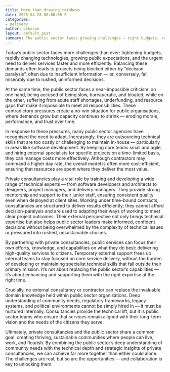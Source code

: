```yaml
---
title: More than drawing rainbows
date: 2025-04-28 00:00:00 Z
categories:
- Delivery
author: osharon
layout: default_post
summary: The public sector faces growing challenges — tight budgets, rapid tech change, rising expectations, and staff shortages — often leading to decision paralysis or rushed mistakes. Many agencies now outsource technical skills to stay agile, while private consultancies provide expert support, helping public teams focus on core services. True success relies on combining public sector knowledge with private sector expertise, showing that collaboration is key to stronger, more resilient communities.
---
```

Today’s public sector faces more challenges than ever: tightening budgets, rapidly changing technologies, growing public expectations, and the urgent need to deliver services faster and more efficiently. Balancing these demands often leads to projects being blocked either by “decision paralysis”, often due to insufficient information — or, conversely, fail miserably due to rushed, uninformed decisions.

At the same time, the public sector faces a near-impossible criticism: on one hand, being accused of being slow, bureaucratic, and bloated, while on the other, suffering from acute staff shortages, underfunding, and resource gaps that make it impossible to meet all responsibilities. These contradictory pressures create a no-win situation for public organisations, where demands grow but capacity continues to shrink — eroding morale, performance, and trust over time.

In response to these pressures, many public sector agencies have recognised the need to adapt. Increasingly, they are outsourcing technical skills that are too costly or challenging to maintain in-house — particularly in areas like software development. By keeping core teams small and agile, and hiring external specialists for specific projects on a time-limited basis, they can manage costs more effectively. Although contractors may command a higher day rate, the overall model is often more cost-efficient, ensuring that resources are spent where they deliver the most value.

Private consultancies play a vital role by training and developing a wide range of technical experts — from software developers and architects to designers, project managers, and delivery managers. They provide strong mentorship and support to their junior staff, ensuring consistent quality even when deployed at client sites. Working under time-bound contracts, consultancies are structured to deliver results efficiently; they cannot afford decision-paralysis and are used to adapting their ways of working to meet clear project outcomes. Their external perspective not only brings technical expertise but also helps public sector leaders make informed, confident decisions without being overwhelmed by the complexity of technical issues or pressured into rushed, unsustainable choices.

By partnering with private consultancies, public services can focus their own efforts, knowledge, and capabilities on what they do best: delivering high-quality services to citizens. Temporary external support frees up internal teams to stay focused on core service delivery, without the burden of developing or maintaining specialist technical skills that fall outside their primary mission. It’s not about replacing the public sector’s capabilities — it’s about enhancing and supporting them with the right expertise at the right time.

Crucially, no external consultancy or contractor can replace the invaluable domain knowledge held within public sector organisations. Deep understanding of community needs, regulatory frameworks, legacy systems, and political environments cannot be simply hired in — it must be nurtured internally. Consultancies provide the technical lift, but it is public sector teams who ensure that services remain aligned with their long-term vision and the needs of the citizens they serve.

Ultimately, private consultancies and the public sector share a common goal: creating thriving, sustainable communities where people can live, work, and flourish. By combining the public sector’s deep understanding of community needs with the technical depth and strategic insights of private consultancies, we can achieve far more together than either could alone. The challenges are real, but so are the opportunities — and collaboration is key to unlocking them.